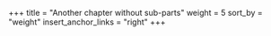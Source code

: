 +++
title = "Another chapter without sub-parts"
weight = 5
sort_by = "weight"
insert_anchor_links = "right"
+++
